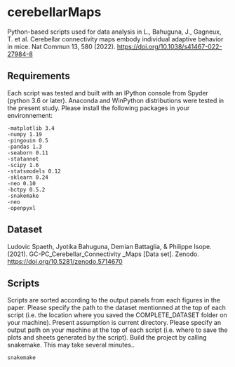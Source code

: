 # cerebellarMaps
Python-based scripts used for data analysis in L., Bahuguna, J., Gagneux, T. et al. Cerebellar connectivity maps embody individual adaptive behavior in mice. Nat Commun 13, 580 (2022). https://doi.org/10.1038/s41467-022-27984-8

## Requirements 
Each script was tested and built with an IPython console from Spyder (python 3.6 or later). Anaconda and WinPython distributions were tested in the present study. Please install the following packages in your environnement:
```
-matplotlib 3.4
-numpy 1.19
-pingouin 0.5
-pandas 1.3
-seaborn 0.11
-statannot 
-scipy 1.6
-statsmodels 0.12
-sklearn 0.24
-neo 0.10
-bctpy 0.5.2
-snakemake
-neo
-openpyxl
```

## Dataset
Ludovic Spaeth, Jyotika Bahuguna, Demian Battaglia, & Philippe Isope. (2021). GC-PC_Cerebellar_Connectivity _Maps [Data set]. Zenodo. https://doi.org/10.5281/zenodo.5714670

## Scripts
Scripts are sorted according to the output panels from each figures in the paper.
Please specify the path to the dataset mentionned at the top of each script (i.e. the location where you saved the COMPLETE_DATASET folder on your machine). Present assumption is current directory.
Please specify an output path on your machine at the top of each script (i.e. where to save the plots and sheets generated by the script). 
Build the project by calling snakemake. This may take several minutes..

```bash
snakemake
```

